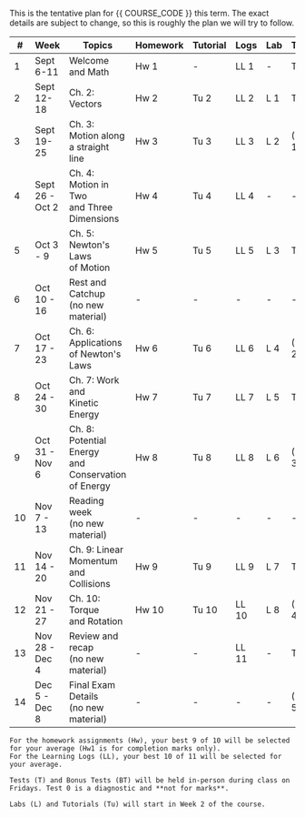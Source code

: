 This is the tentative plan for {{ COURSE_CODE }} this term.
The exact details are subject to change, so this is roughly the plan we will try to follow.

| #  | Week            | Topics                                                   | Homework | Tutorial | Logs  | Lab | Tests  | Material |
|----|-----------------|----------------------------------------------------------|----------|----------|-------|-----|--------|----------|
| 1  | Sept 6-11       | Welcome <br />and Math                   | Hw 1     | -        | LL 1  | -   | T 0    | -        |
| 2  | Sept 12-18      | Ch. 2: Vectors                                           | Hw 2     | Tu 2     | LL 2  | L 1 | T 1    | -        |
| 3  | Sept 19-25      | Ch. 3: Motion along <br />a straight line                | Hw 3     | Tu 3     | LL 3  | L 2 | (BT 1) | Chs. 1-3 |
| 4  | Sept 26 - Oct 2 | Ch. 4: Motion in Two <br />and Three Dimensions          | Hw 4     | Tu 4     | LL 4  | -   | -      | -        |
| 5  | Oct 3 - 9       | Ch. 5: Newton's Laws <br />of Motion                     | Hw 5     | Tu 5     | LL 5  | L 3 | T 2    | Ch. 4    |
| 6  | Oct 10 - 16     | Rest and Catchup <br />(no new material)                 | -        | -        | -     | -   | -      | -        |
| 7  | Oct 17 - 23     | Ch. 6: Applications <br />of Newton's Laws               | Hw 6     | Tu 6     | LL 6  | L 4 | (BT 2) | -        |
| 8  | Oct 24 - 30     | Ch. 7: Work and <br />Kinetic Energy                     | Hw 7     | Tu 7     | LL 7  | L 5 | T 3    | Chs. 5-6 |
| 9  | Oct 31 - Nov 6  | Ch. 8: Potential Energy <br />and Conservation<br />of Energy | Hw 8     | Tu 8     | LL 8  | L 6 | (BT 3) | -        |
| 10 | Nov 7 - 13      | Reading week <br />(no new material)                     | -        | -        | -     | -   | -      | -        |
| 11 | Nov 14 - 20     | Ch. 9: Linear<br />Momentum <br />and Collisions              | Hw 9     | Tu 9     | LL 9  | L 7 | T 4    | Chs. 7-8 |
| 12 | Nov 21 - 27     | Ch. 10: Torque <br />and Rotation                        | Hw 10    | Tu 10    | LL 10 | L 8 | (BT 4) |          |
| 13 | Nov 28 - Dec 4  | Review and recap <br />(no new material)                 | -        | -        | LL 11 | -   | T 5    | Ch. 9-10 |
| 14 | Dec 5 - Dec 8   | Final Exam Details <br />(no new material)               | -        | -        | -     | -   | (BT 5) | -        |

```{note}
For the homework assignments (Hw), your best 9 of 10 will be selected for your average (Hw1 is for completion marks only).
For the Learning Logs (LL), your best 10 of 11 will be selected for your average.
``` 

```{note}
Tests (T) and Bonus Tests (BT) will be held in-person during class on Fridays. Test 0 is a diagnostic and **not for marks**.
```

```{note}
Labs (L) and Tutorials (Tu) will start in Week 2 of the course.
```